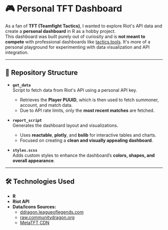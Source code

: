 # 🎮 Personal TFT Dashboard

As a fan of **TFT (Teamfight Tactics)**, I wanted to explore Riot's API data and create a **personal dashboard** in R as a hobby project.  
This dashboard was built purely out of curiosity and is **not meant to compete** with professional dashboards like [tactics.tools](https://tactics.tools/player/euw/). 
It's more of a personal playground for experimenting with data visualization and API integration.

---

## 📁 Repository Structure

- **`get_data`**  
  Script to fetch data from Riot's API using a personal API key.  
  - Retrieves the **Player PUUID**, which is then used to fetch summoner, account, and match data.  
  - Due to API rate limits, only the **most recent matches** are fetched.  

- **`report_script`**  
  Generates the dashboard layout and visualizations.  
  - Uses **reactable**, **plotly**, and **bslib** for interactive tables and charts.  
  - Focused on creating a **clean and visually appealing dashboard**.  

- **`styles.scss`**  
  Adds custom styles to enhance the dashboard’s **colors, shapes, and overall appearance**.  

---

## 🛠️ Technologies Used

- **R**  
- **Riot API**  
- **Data/Icons Sources:**  
  - [ddragon.leagueoflegends.com](https://ddragon.leagueoflegends.com)  
  - [raw.communitydragon.org](https://raw.communitydragon.org)  
  - [MetaTFT CDN](https://cdn.metatft.com/file/metatft)  
